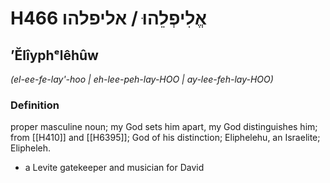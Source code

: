 # H466 אֱלִיפְלֵהוּ / אליפלהו

## ʼĔlîyphᵉlêhûw

_(el-ee-fe-lay'-hoo | eh-lee-peh-lay-HOO | ay-lee-feh-lay-HOO)_

### Definition

proper masculine noun; my God sets him apart, my God distinguishes him; from [[H410]] and [[H6395]]; God of his distinction; Eliphelehu, an Israelite; Elipheleh.

- a Levite gatekeeper and musician for David
